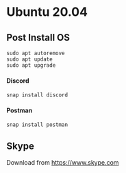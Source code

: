 # Ubuntu 20.04

## Post Install OS

```
sudo apt autoremove
sudo apt update
sudo apt upgrade
```

#### Discord

```
snap install discord
```


#### Postman

```
snap install postman
```

## Skype
Download from https://www.skype.com

